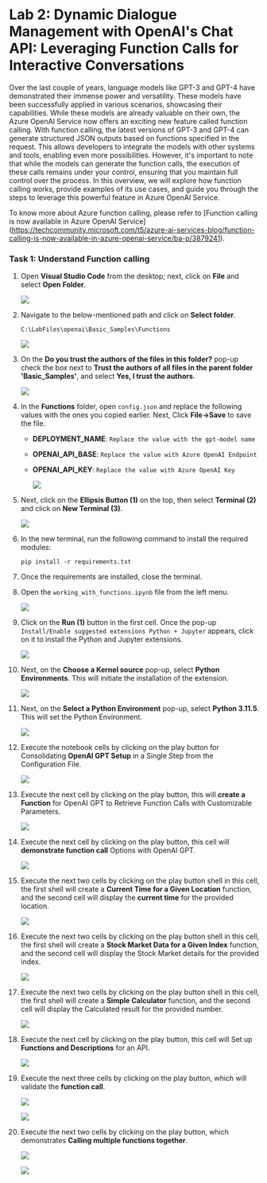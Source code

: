 # Lab 2: Dynamic Dialogue Management with OpenAI's Chat API: Leveraging Function Calls for Interactive Conversations

Over the last couple of years, language models like GPT-3 and GPT-4 have demonstrated their immense power and versatility. These models have been successfully applied in various scenarios, showcasing their capabilities. While these models are already valuable on their own, the Azure OpenAI Service now offers an exciting new feature called function calling. With function calling, the latest versions of GPT-3 and GPT-4 can generate structured JSON outputs based on functions specified in the request. This allows developers to integrate the models with other systems and tools, enabling even more possibilities. However, it's important to note that while the models can generate the function calls, the execution of these calls remains under your control, ensuring that you maintain full control over the process. In this overview, we will explore how function calling works, provide examples of its use cases, and guide you through the steps to leverage this powerful feature in Azure OpenAI Service. 

To know more about Azure function calling, please refer to [Function calling is now available in Azure OpenAI Service] (https://techcommunity.microsoft.com/t5/azure-ai-services-blog/function-calling-is-now-available-in-azure-openai-service/ba-p/3879241).


### Task 1: Understand Function calling 

1. Open **Visual Studio Code** from the desktop; next, click on **File** and select **Open Folder**.

    ![](../media/img55.png) 

2. Navigate to the below-mentioned path and click on **Select folder**. 

    ```
    C:\LabFiles\openai\Basic_Samples\Functions
    ```

   ![](../media/l2-t1-s2.png) 

4. On the **Do you trust the authors of the files in this folder?** pop-up check the box next to **Trust the authors of all files in the parent folder 'Basic_Samples'**, and select **Yes, I trust the authors**.

    ![](../media/img57.png) 

5. In the **Functions** folder, open `config.json` and replace the following values with the ones you copied earlier. Next, Click **File->Save** to save the file.

    - **DEPLOYMENT_NAME**: `Replace the value with the gpt-model name`
    - **OPENAI_API_BASE**: `Replace the value with Azure OpenAI Endpoint`
    - **OPENAI_API_KEY**: `Replace the value with Azure OpenAI Key`

        ![](../media/img581.png) 

6. Next, click on the **Ellipsis Button (1)** on the top, then select **Terminal (2)** and click on **New Terminal (3)**.

    ![](../media/img59.png) 

7. In the new terminal, run the following command to install the required modules:

    ```
    pip install -r requirements.txt
    ```

8. Once the requirements are installed, close the terminal.

9. Open the `working_with_functions.ipynb` file from the left menu.

    ![](../media/img60.png) 

10. Click on the **Run (1)** button in the first cell. Once the pop-up `Install/Enable suggested extensions Python + Jupyter` appears, click on it to install the Python and Jupyter extensions. 

    ![](../media/img61.png) 

11. Next, on the **Choose a Kernel source** pop-up, select **Python Environments**. This will initiate the installation of the extension.

       ![](../media/img62.png) 

12. Next, on the **Select a Python Environment** pop-up, select **Python 3.11.5**. This will set the Python Environment. 

       ![](../media/select-python.png) 

13. Execute the notebook cells by clicking on the play button for Consolidating **OpenAI GPT Setup** in a Single Step from the Configuration File.

       ![](../media/configuration-file.png)

14. Execute the next cell by clicking on the play button, this will **create a Function** for OpenAI GPT to Retrieve Function Calls with Customizable Parameters.

       ![](../media/Function-Call.png)

15. Execute the next cell by clicking on the play button, this cell will **demonstrate function call** Options with OpenAI GPT.

       ![](../media/demonstrating-function-call.png)

16. Execute the next two cells by clicking on the play button shell in this cell, the first shell will create a **Current Time for a Given Location** function, and the second cell will display the **current time** for the provided location.

       ![](../media/current-time.png)

17. Execute the next two cells by clicking on the play button shell in this cell, the first shell will create a **Stock Market Data for a Given Index** function, and the second cell will display the Stock Market details for the provided index. 

       ![](../media/stock-Index.png)

18. Execute the next two cells by clicking on the play button shell in this cell, the first shell will create a **Simple Calculator** function, and the second cell will display the Calculated result for the provided number.

       ![](../media/Calculator.png)

19. Execute the next cell by clicking on the play button, this cell will Set up **Functions and Descriptions** for an API.

    ![](../media/functions-and-descriptions.png)

20.  Execute the next three cells by clicking on the play button, which will validate the **function call**.

     ![](../media/functions-and-descriptions2.png)

     ![](../media/functions-and-descriptions3.png)     

22.  Execute the next two cells by clicking on the play button, which demonstrates **Calling multiple functions together**.

     ![](../media/functions-and-descriptions4.png)

     ![](../media/functions-and-descriptions5.png)   
